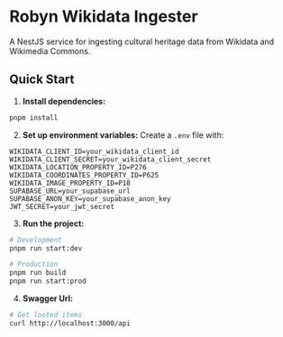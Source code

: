 # Robyn Wikidata Ingester

A NestJS service for ingesting cultural heritage data from Wikidata and Wikimedia Commons.

## Quick Start

1. **Install dependencies:**
```bash
pnpm install
```

2. **Set up environment variables:**
Create a `.env` file with:
```env
WIKIDATA_CLIENT_ID=your_wikidata_client_id
WIKIDATA_CLIENT_SECRET=your_wikidata_client_secret
WIKIDATA_LOCATION_PROPERTY_ID=P276
WIKIDATA_COORDINATES_PROPERTY_ID=P625
WIKIDATA_IMAGE_PROPERTY_ID=P18
SUPABASE_URL=your_supabase_url
SUPABASE_ANON_KEY=your_supabase_anon_key
JWT_SECRET=your_jwt_secret
```

3. **Run the project:**
```bash
# Development
pnpm run start:dev

# Production
pnpm run build
pnpm run start:prod
```

4. **Swagger Url:**
```bash
# Get looted items
curl http://localhost:3000/api
